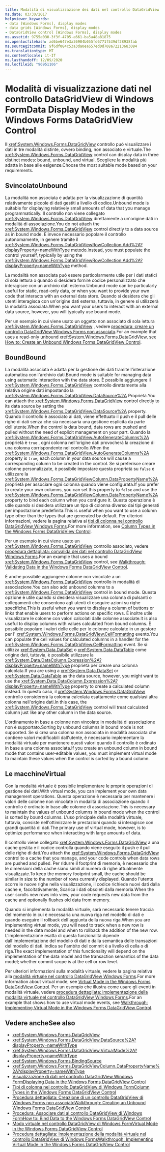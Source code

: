 ```yaml
---
title: Modalità di visualizzazione dei dati nel controllo DataGridView
ms.date: 03/30/2017
helpviewer_keywords:
- data [Windows Forms], display modes
- data grids [Windows Forms], display modes
- DataGridView control [Windows Forms], display modes
ms.assetid: 9755a030-3f3f-4705-a661-ba5a48a81875
ms.openlocfilehash: ad6be647e3a36904b055fd6771f539df28938fab
ms.sourcegitcommit: 9f6df084c53a3da0ea657ed0d708a72213683084
ms.translationtype: MT
ms.contentlocale: it-IT
ms.lasthandoff: 12/09/2020
ms.locfileid: "96951106"
---
```

# <a name="data-display-modes-in-the-windows-forms-datagridview-control"></a><span data-ttu-id="88c26-102">Modalità di visualizzazione dati nel controllo DataGridView di Windows Form</span><span class="sxs-lookup"><span data-stu-id="88c26-102">Data Display Modes in the Windows Forms DataGridView Control</span></span>
<span data-ttu-id="88c26-103">Il <xref:System.Windows.Forms.DataGridView> controllo può visualizzare i dati in tre modalità distinte, ovvero binding, non associato e virtuale.</span><span class="sxs-lookup"><span data-stu-id="88c26-103">The <xref:System.Windows.Forms.DataGridView> control can display data in three distinct modes: bound, unbound, and virtual.</span></span> <span data-ttu-id="88c26-104">Scegliere la modalità più adatta in base alle esigenze.</span><span class="sxs-lookup"><span data-stu-id="88c26-104">Choose the most suitable mode based on your requirements.</span></span>  
  
## <a name="unbound"></a><span data-ttu-id="88c26-105">Svincolato</span><span class="sxs-lookup"><span data-stu-id="88c26-105">Unbound</span></span>  
 <span data-ttu-id="88c26-106">La modalità non associata è adatta per la visualizzazione di quantità relativamente piccole di dati gestiti a livello di codice.</span><span class="sxs-lookup"><span data-stu-id="88c26-106">Unbound mode is suitable for displaying relatively small amounts of data that you manage programmatically.</span></span> <span data-ttu-id="88c26-107">Il controllo non viene collegato <xref:System.Windows.Forms.DataGridView> direttamente a un'origine dati in modalità di associazione.</span><span class="sxs-lookup"><span data-stu-id="88c26-107">You do not attach the <xref:System.Windows.Forms.DataGridView> control directly to a data source as in bound mode.</span></span> <span data-ttu-id="88c26-108">È invece necessario popolare il controllo autonomamente, in genere tramite il <xref:System.Windows.Forms.DataGridViewRowCollection.Add%2A?displayProperty=nameWithType> metodo.</span><span class="sxs-lookup"><span data-stu-id="88c26-108">Instead, you must populate the control yourself, typically by using the <xref:System.Windows.Forms.DataGridViewRowCollection.Add%2A?displayProperty=nameWithType> method.</span></span>  
  
 <span data-ttu-id="88c26-109">La modalità non associata può essere particolarmente utile per i dati statici di sola lettura o quando si desidera fornire codice personalizzato che interagisce con un archivio dati esterno.</span><span class="sxs-lookup"><span data-stu-id="88c26-109">Unbound mode can be particularly useful for static, read-only data, or when you want to provide your own code that interacts with an external data store.</span></span> <span data-ttu-id="88c26-110">Quando si desidera che gli utenti interagisca con un'origine dati esterna, tuttavia, in genere si utilizzerà la modalità associata.</span><span class="sxs-lookup"><span data-stu-id="88c26-110">When you want your users to interact with an external data source, however, you will typically use bound mode.</span></span>  
  
 <span data-ttu-id="88c26-111">Per un esempio in cui viene usato un oggetto non associato di sola lettura <xref:System.Windows.Forms.DataGridView> , vedere [procedura: creare un controllo DataGridView Windows Forms non associato](how-to-create-an-unbound-windows-forms-datagridview-control.md).</span><span class="sxs-lookup"><span data-stu-id="88c26-111">For an example that uses a read-only unbound <xref:System.Windows.Forms.DataGridView>, see [How to: Create an Unbound Windows Forms DataGridView Control](how-to-create-an-unbound-windows-forms-datagridview-control.md).</span></span>  
  
## <a name="bound"></a><span data-ttu-id="88c26-112">Bound</span><span class="sxs-lookup"><span data-stu-id="88c26-112">Bound</span></span>  
 <span data-ttu-id="88c26-113">La modalità associata è adatta per la gestione dei dati tramite l'interazione automatica con l'archivio dati.</span><span class="sxs-lookup"><span data-stu-id="88c26-113">Bound mode is suitable for managing data using automatic interaction with the data store.</span></span> <span data-ttu-id="88c26-114">È possibile aggiungere il <xref:System.Windows.Forms.DataGridView> controllo direttamente alla relativa origine dati impostando la <xref:System.Windows.Forms.DataGridView.DataSource%2A> Proprietà.</span><span class="sxs-lookup"><span data-stu-id="88c26-114">You can attach the <xref:System.Windows.Forms.DataGridView> control directly to its data source by setting the <xref:System.Windows.Forms.DataGridView.DataSource%2A> property.</span></span> <span data-ttu-id="88c26-115">Quando il controllo è associato ai dati, viene effettuato il push e il pull delle righe di dati senza che sia necessaria una gestione esplicita da parte dell'utente.</span><span class="sxs-lookup"><span data-stu-id="88c26-115">When the control is data bound, data rows are pushed and pulled without the need of explicit management on your part.</span></span> <span data-ttu-id="88c26-116">Quando la <xref:System.Windows.Forms.DataGridView.AutoGenerateColumns%2A> proprietà è `true` , ogni colonna nell'origine dati provocherà la creazione di una colonna corrispondente nel controllo.</span><span class="sxs-lookup"><span data-stu-id="88c26-116">When the <xref:System.Windows.Forms.DataGridView.AutoGenerateColumns%2A> property is `true`, each column in your data source will cause a corresponding column to be created in the control.</span></span> <span data-ttu-id="88c26-117">Se si preferisce creare colonne personalizzate, è possibile impostare questa proprietà su `false` e utilizzare la <xref:System.Windows.Forms.DataGridViewColumn.DataPropertyName%2A> proprietà per associare ogni colonna quando viene configurata.</span><span class="sxs-lookup"><span data-stu-id="88c26-117">If you prefer to create your own columns, you can set this property to `false` and use the <xref:System.Windows.Forms.DataGridViewColumn.DataPropertyName%2A> property to bind each column when you configure it.</span></span> <span data-ttu-id="88c26-118">Questa operazione è utile quando si desidera utilizzare un tipo di colonna diverso dai tipi generati per impostazione predefinita.</span><span class="sxs-lookup"><span data-stu-id="88c26-118">This is useful when you want to use a column type other than the types that are generated by default.</span></span> <span data-ttu-id="88c26-119">Per ulteriori informazioni, vedere la pagina relativa ai [tipi di colonna nel controllo DataGridView Windows Forms](column-types-in-the-windows-forms-datagridview-control.md).</span><span class="sxs-lookup"><span data-stu-id="88c26-119">For more information, see [Column Types in the Windows Forms DataGridView Control](column-types-in-the-windows-forms-datagridview-control.md).</span></span>  
  
 <span data-ttu-id="88c26-120">Per un esempio in cui viene usato un <xref:System.Windows.Forms.DataGridView> controllo associato, vedere [procedura dettagliata: convalida dei dati nel controllo DataGridView Windows Forms](walkthrough-validating-data-in-the-windows-forms-datagridview-control.md).</span><span class="sxs-lookup"><span data-stu-id="88c26-120">For an example that uses a bound <xref:System.Windows.Forms.DataGridView> control, see [Walkthrough: Validating Data in the Windows Forms DataGridView Control](walkthrough-validating-data-in-the-windows-forms-datagridview-control.md).</span></span>  
  
 <span data-ttu-id="88c26-121">È anche possibile aggiungere colonne non vincolate a un <xref:System.Windows.Forms.DataGridView> controllo in modalità di associazione.</span><span class="sxs-lookup"><span data-stu-id="88c26-121">You can also add unbound columns to a <xref:System.Windows.Forms.DataGridView> control in bound mode.</span></span> <span data-ttu-id="88c26-122">Questa opzione è utile quando si desidera visualizzare una colonna di pulsanti o collegamenti che consentono agli utenti di eseguire azioni su righe specifiche.</span><span class="sxs-lookup"><span data-stu-id="88c26-122">This is useful when you want to display a column of buttons or links that enable users to perform actions on specific rows.</span></span> <span data-ttu-id="88c26-123">È inoltre utile visualizzare le colonne con valori calcolati dalle colonne associate.</span><span class="sxs-lookup"><span data-stu-id="88c26-123">It is also useful to display columns with values calculated from bound columns.</span></span> <span data-ttu-id="88c26-124">È possibile popolare i valori delle celle per le colonne calcolate in un gestore per l' <xref:System.Windows.Forms.DataGridView.CellFormatting> evento.</span><span class="sxs-lookup"><span data-stu-id="88c26-124">You can populate the cell values for calculated columns in a handler for the <xref:System.Windows.Forms.DataGridView.CellFormatting> event.</span></span> <span data-ttu-id="88c26-125">Se si utilizza <xref:System.Data.DataSet> o <xref:System.Data.DataTable> come origine dati, tuttavia, è possibile utilizzare la <xref:System.Data.DataColumn.Expression%2A?displayProperty=nameWithType> proprietà per creare una colonna calcolata.</span><span class="sxs-lookup"><span data-stu-id="88c26-125">If you are using a <xref:System.Data.DataSet> or <xref:System.Data.DataTable> as the data source, however, you might want to use the <xref:System.Data.DataColumn.Expression%2A?displayProperty=nameWithType> property to create a calculated column instead.</span></span> <span data-ttu-id="88c26-126">In questo caso, il <xref:System.Windows.Forms.DataGridView> controllo considererà la colonna calcolata esattamente come qualsiasi altra colonna nell'origine dati.</span><span class="sxs-lookup"><span data-stu-id="88c26-126">In this case, the <xref:System.Windows.Forms.DataGridView> control will treat calculated column just like any other column in the data source.</span></span>  
  
 <span data-ttu-id="88c26-127">L'ordinamento in base a colonne non vincolate in modalità di associazione non è supportato.</span><span class="sxs-lookup"><span data-stu-id="88c26-127">Sorting by unbound columns in bound mode is not supported.</span></span> <span data-ttu-id="88c26-128">Se si crea una colonna non associata in modalità associata che contiene valori modificabili dall'utente, è necessario implementare la modalità virtuale per mantenere questi valori quando il controllo è ordinato in base a una colonna associata.</span><span class="sxs-lookup"><span data-stu-id="88c26-128">If you create an unbound column in bound mode that contains user-editable values, you must implement virtual mode to maintain these values when the control is sorted by a bound column.</span></span>  
  
## <a name="virtual"></a><span data-ttu-id="88c26-129">Le macchine</span><span class="sxs-lookup"><span data-stu-id="88c26-129">Virtual</span></span>  
 <span data-ttu-id="88c26-130">Con la modalità virtuale è possibile implementare le proprie operazioni di gestione dei dati.</span><span class="sxs-lookup"><span data-stu-id="88c26-130">With virtual mode, you can implement your own data management operations.</span></span> <span data-ttu-id="88c26-131">Questa operazione è necessaria per mantenere i valori delle colonne non vincolate in modalità di associazione quando il controllo è ordinato in base alle colonne di associazione.</span><span class="sxs-lookup"><span data-stu-id="88c26-131">This is necessary to maintain the values of unbound columns in bound mode when the control is sorted by bound columns.</span></span> <span data-ttu-id="88c26-132">L'uso principale della modalità virtuale, tuttavia, consiste nell'ottimizzare le prestazioni quando si interagisce con grandi quantità di dati.</span><span class="sxs-lookup"><span data-stu-id="88c26-132">The primary use of virtual mode, however, is to optimize performance when interacting with large amounts of data.</span></span>  
  
 <span data-ttu-id="88c26-133">Il controllo viene collegato <xref:System.Windows.Forms.DataGridView> a una cache gestita e il codice controlla quando viene eseguito il push e il pull delle righe di dati.</span><span class="sxs-lookup"><span data-stu-id="88c26-133">You attach the <xref:System.Windows.Forms.DataGridView> control to a cache that you manage, and your code controls when data rows are pushed and pulled.</span></span> <span data-ttu-id="88c26-134">Per ridurre il footprint di memoria, è necessario che le dimensioni della cache siano simili al numero di righe attualmente visualizzate.</span><span class="sxs-lookup"><span data-stu-id="88c26-134">To keep the memory footprint small, the cache should be similar in size to the number of rows currently displayed.</span></span> <span data-ttu-id="88c26-135">Quando l'utente scorre le nuove righe nella visualizzazione, il codice richiede nuovi dati dalla cache e, facoltativamente, Scarica i dati obsoleti dalla memoria.</span><span class="sxs-lookup"><span data-stu-id="88c26-135">When the user scrolls new rows into view, your code requests new data from the cache and optionally flushes old data from memory.</span></span>  
  
 <span data-ttu-id="88c26-136">Quando si implementa la modalità virtuale, sarà necessario tenere traccia del momento in cui è necessaria una nuova riga nel modello di dati e quando eseguire il rollback dell'aggiunta della nuova riga.</span><span class="sxs-lookup"><span data-stu-id="88c26-136">When you are implementing virtual mode, you will need to track when a new row is needed in the data model and when to rollback the addition of the new row.</span></span> <span data-ttu-id="88c26-137">L'implementazione esatta di questa funzionalità dipende dall'implementazione del modello di dati e dalla semantica delle transazioni del modello di dati. indica se l'ambito del commit è a livello di cella o di riga.</span><span class="sxs-lookup"><span data-stu-id="88c26-137">The exact implementation of this functionality will depend on the implementation of the data model and the transaction semantics of the data model; whether commit scope is at the cell or row level.</span></span>  
  
 <span data-ttu-id="88c26-138">Per ulteriori informazioni sulla modalità virtuale, vedere la pagina relativa alla [modalità virtuale nel controllo DataGridView Windows Forms](virtual-mode-in-the-windows-forms-datagridview-control.md).</span><span class="sxs-lookup"><span data-stu-id="88c26-138">For more information about virtual mode, see [Virtual Mode in the Windows Forms DataGridView Control](virtual-mode-in-the-windows-forms-datagridview-control.md).</span></span> <span data-ttu-id="88c26-139">Per un esempio che illustra come usare gli eventi in modalità virtuale, vedere [procedura dettagliata: implementazione della modalità virtuale nel controllo DataGridView Windows Forms](implementing-virtual-mode-wf-datagridview-control.md).</span><span class="sxs-lookup"><span data-stu-id="88c26-139">For an example that shows how to use virtual mode events, see [Walkthrough: Implementing Virtual Mode in the Windows Forms DataGridView Control](implementing-virtual-mode-wf-datagridview-control.md).</span></span>  
  
## <a name="see-also"></a><span data-ttu-id="88c26-140">Vedere anche</span><span class="sxs-lookup"><span data-stu-id="88c26-140">See also</span></span>

- <xref:System.Windows.Forms.DataGridView>
- <xref:System.Windows.Forms.DataGridView.DataSource%2A?displayProperty=nameWithType>
- <xref:System.Windows.Forms.DataGridView.VirtualMode%2A?displayProperty=nameWithType>
- <xref:System.Windows.Forms.BindingSource>
- <xref:System.Windows.Forms.DataGridViewColumn.DataPropertyName%2A?displayProperty=nameWithType>
- [<span data-ttu-id="88c26-141">Visualizzazione di dati nel controllo DataGridView Windows Form</span><span class="sxs-lookup"><span data-stu-id="88c26-141">Displaying Data in the Windows Forms DataGridView Control</span></span>](displaying-data-in-the-windows-forms-datagridview-control.md)
- [<span data-ttu-id="88c26-142">Tipi di colonna nel controllo DataGridView di Windows Form</span><span class="sxs-lookup"><span data-stu-id="88c26-142">Column Types in the Windows Forms DataGridView Control</span></span>](column-types-in-the-windows-forms-datagridview-control.md)
- [<span data-ttu-id="88c26-143">Procedura dettagliata: Creazione di un controllo DataGridView di Windows Forms non associato</span><span class="sxs-lookup"><span data-stu-id="88c26-143">Walkthrough: Creating an Unbound Windows Forms DataGridView Control</span></span>](walkthrough-creating-an-unbound-windows-forms-datagridview-control.md)
- [<span data-ttu-id="88c26-144">Procedura: Associare dati al controllo DataGridView di Windows Form</span><span class="sxs-lookup"><span data-stu-id="88c26-144">How to: Bind Data to the Windows Forms DataGridView Control</span></span>](how-to-bind-data-to-the-windows-forms-datagridview-control.md)
- [<span data-ttu-id="88c26-145">Modo virtuale nel controllo DataGridView di Windows Form</span><span class="sxs-lookup"><span data-stu-id="88c26-145">Virtual Mode in the Windows Forms DataGridView Control</span></span>](virtual-mode-in-the-windows-forms-datagridview-control.md)
- [<span data-ttu-id="88c26-146">Procedura dettagliata: Implementazione della modalità virtuale nel controllo DataGridView di Windows Forms</span><span class="sxs-lookup"><span data-stu-id="88c26-146">Walkthrough: Implementing Virtual Mode in the Windows Forms DataGridView Control</span></span>](implementing-virtual-mode-wf-datagridview-control.md)

